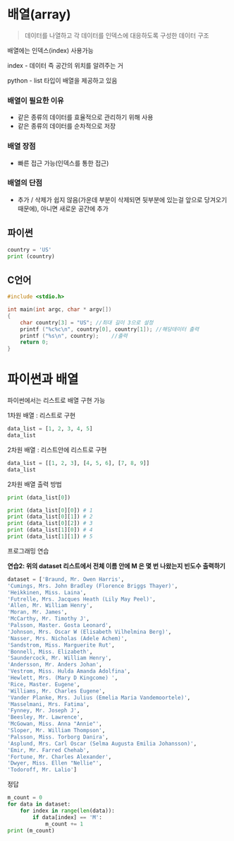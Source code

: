 # 배열(array)

> 데이터를 나열하고 각 데이터를 인덱스에 대응하도록 구성한 데이터 구조

배열에는 인덱스(index) 사용가능

index - 데이터 즉 공간의 위치를 알려주는 거

python - list 타입이 배열을 제공하고 있음

### 배열이 필요한 이유

- 같은 종류의 데이터를 효율적으로 관리하기 위해 사용
- 같은 종류의 데이터를 순차적으로 저장

### 배열 장점

- 빠른 접근 가능(인덱스를 통한 접근)

### 배열의 단점

- 추가 / 삭제가 쉽지 않음(가운데 부분이 삭제되면 뒷부분에 있는걸 앞으로 당겨오기 때문에), 아니면 새로운 공간에 추가

## 파이썬

```python
country = 'US'
print (country)
```

## C언어

```c
#include <stdio.h>

int main(int argc, char * argv[])
{
    char country[3] = "US"; //최대 길이 3으로 설정
    printf ("%c%c\n", country[0], country[1]); //해당데이터 출력
    printf ("%s\n", country);    //출력
    return 0;
}
```

# 파이썬과 배열

파이썬에서는 리스트로 배열 구현 가능

1차원 배열 : 리스트로 구현

```python
data_list = [1, 2, 3, 4, 5]
data_list
```

2차원 배열 : 리스트안에 리스트로 구현

```python
data_list = [[1, 2, 3], [4, 5, 6], [7, 8, 9]]
data_list
```

2차원 배열 출력 방법

```python
print (data_list[0])

print (data_list[0][0]) # 1
print (data_list[0][1]) # 2
print (data_list[0][2]) # 3
print (data_list[1][0]) # 4
print (data_list[1][1]) # 5
```

프로그래밍 연습

**연습2: 위의 dataset 리스트에서 전체 이름 안에 M 은 몇 번 나왔는지 빈도수 출력하기**

```python
dataset = ['Braund, Mr. Owen Harris',
'Cumings, Mrs. John Bradley (Florence Briggs Thayer)',
'Heikkinen, Miss. Laina',
'Futrelle, Mrs. Jacques Heath (Lily May Peel)',
'Allen, Mr. William Henry',
'Moran, Mr. James',
'McCarthy, Mr. Timothy J',
'Palsson, Master. Gosta Leonard',
'Johnson, Mrs. Oscar W (Elisabeth Vilhelmina Berg)',
'Nasser, Mrs. Nicholas (Adele Achem)',
'Sandstrom, Miss. Marguerite Rut',
'Bonnell, Miss. Elizabeth',
'Saundercock, Mr. William Henry',
'Andersson, Mr. Anders Johan',
'Vestrom, Miss. Hulda Amanda Adolfina',
'Hewlett, Mrs. (Mary D Kingcome) ',
'Rice, Master. Eugene',
'Williams, Mr. Charles Eugene',
'Vander Planke, Mrs. Julius (Emelia Maria Vandemoortele)',
'Masselmani, Mrs. Fatima',
'Fynney, Mr. Joseph J',
'Beesley, Mr. Lawrence',
'McGowan, Miss. Anna "Annie"',
'Sloper, Mr. William Thompson',
'Palsson, Miss. Torborg Danira',
'Asplund, Mrs. Carl Oscar (Selma Augusta Emilia Johansson)',
'Emir, Mr. Farred Chehab',
'Fortune, Mr. Charles Alexander',
'Dwyer, Miss. Ellen "Nellie"',
'Todoroff, Mr. Lalio']
```

정답

```python
m_count = 0
for data in dataset:
    for index in range(len(data)):
        if data[index] == 'M':
            m_count += 1
print (m_count)
```
